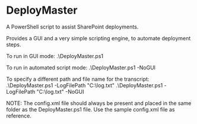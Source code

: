 DeployMaster
============

A PowerShell script to assist SharePoint deployments. 

Provides a GUI and a very simple scripting engine, to automate deployment steps.

To run in GUI mode:
  .\DeployMaster.ps1
  
To run in automated script mode:
  .\DeployMaster.ps1 -NoGUI
  
To specify a different path and file name for the transcript:
  .\DeployMaster.ps1 -LogFilePath "C:\log.txt"
  .\DeployMaster.ps1 -LogFilePath "C:\log.txt" -NoGUI
  
NOTE: The config.xml file should always be present and placed in the same folder as the DeployMaster.ps1 file. Use the sample config.xml file as reference.
